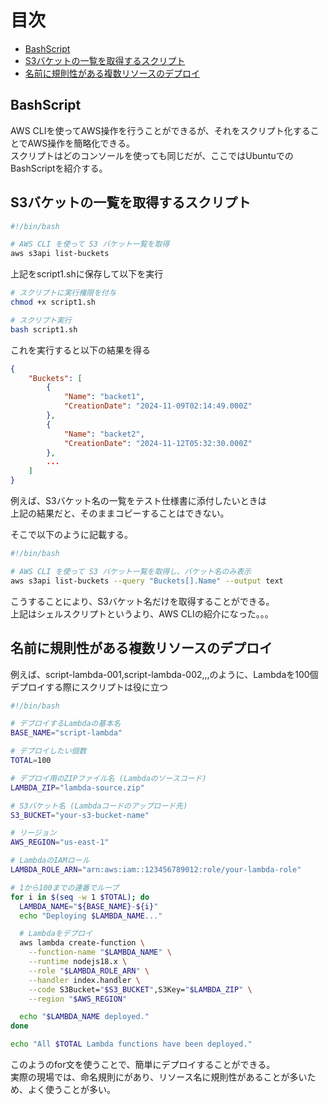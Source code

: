 # 目次

- [BashScript](#bashscript)
- [S3バケットの一覧を取得するスクリプト](#s3バケットの一覧を取得するスクリプト)
- [名前に規則性がある複数リソースのデプロイ](#名前に規則性がある複数リソースのデプロイ)

## BashScript

AWS CLIを使ってAWS操作を行うことができるが、それをスクリプト化することでAWS操作を簡略化できる。  
スクリプトはどのコンソールを使っても同じだが、ここではUbuntuでのBashScriptを紹介する。  

## S3バケットの一覧を取得するスクリプト

```sh
#!/bin/bash

# AWS CLI を使って S3 バケット一覧を取得
aws s3api list-buckets
```
上記をscript1.shに保存して以下を実行
```sh
# スクリプトに実行権限を付与
chmod +x script1.sh

# スクリプト実行
bash script1.sh
```

これを実行すると以下の結果を得る  
```json
{
    "Buckets": [
        {
            "Name": "backet1",
            "CreationDate": "2024-11-09T02:14:49.000Z"
        },
        {
            "Name": "backet2",
            "CreationDate": "2024-11-12T05:32:30.000Z"
        },
        ...
    ]
}
```

例えば、S3バケット名の一覧をテスト仕様書に添付したいときは  
上記の結果だと、そのままコピーすることはできない。  

そこで以下のように記載する。  
```sh
#!/bin/bash

# AWS CLI を使って S3 バケット一覧を取得し、バケット名のみ表示
aws s3api list-buckets --query "Buckets[].Name" --output text
```

こうすることにより、S3バケット名だけを取得することができる。  
上記はシェルスクリプトというより、AWS CLIの紹介になった。。。  


## 名前に規則性がある複数リソースのデプロイ

例えば、script-lambda-001,script-lambda-002,,,のように、Lambdaを100個デプロイする際にスクリプトは役に立つ  

```sh
#!/bin/bash

# デプロイするLambdaの基本名
BASE_NAME="script-lambda"

# デプロイしたい個数
TOTAL=100

# デプロイ用のZIPファイル名 (Lambdaのソースコード)
LAMBDA_ZIP="lambda-source.zip"

# S3バケット名 (Lambdaコードのアップロード先)
S3_BUCKET="your-s3-bucket-name"

# リージョン
AWS_REGION="us-east-1"

# LambdaのIAMロール
LAMBDA_ROLE_ARN="arn:aws:iam::123456789012:role/your-lambda-role"

# 1から100までの連番でループ
for i in $(seq -w 1 $TOTAL); do
  LAMBDA_NAME="${BASE_NAME}-${i}"
  echo "Deploying $LAMBDA_NAME..."

  # Lambdaをデプロイ
  aws lambda create-function \
    --function-name "$LAMBDA_NAME" \
    --runtime nodejs18.x \
    --role "$LAMBDA_ROLE_ARN" \
    --handler index.handler \
    --code S3Bucket="$S3_BUCKET",S3Key="$LAMBDA_ZIP" \
    --region "$AWS_REGION"

  echo "$LAMBDA_NAME deployed."
done

echo "All $TOTAL Lambda functions have been deployed."

```
このようのfor文を使うことで、簡単にデプロイすることができる。  
実際の現場では、命名規則にがあり、リソース名に規則性があることが多いため、よく使うことが多い。  

